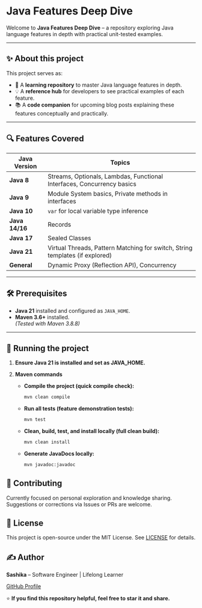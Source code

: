 # Java Features Deep Dive

Welcome to **Java Features Deep Dive** – a repository exploring Java language features in depth with practical unit-tested examples.

---

## ✨ **About this project**

This project serves as:

- 📝 A **learning repository** to master Java language features in depth.
- 💡 A **reference hub** for developers to see practical examples of each feature.
- 📚 A **code companion** for upcoming blog posts explaining these features conceptually and practically.

---

## 🔍 **Features Covered**

| Java Version | Topics |
| ------------ | ------ |
| **Java 8**  | Streams, Optionals, Lambdas, Functional Interfaces, Concurrency basics |
| **Java 9**  | Module System basics, Private methods in interfaces |
| **Java 10** | `var` for local variable type inference |
| **Java 14/16** | Records |
| **Java 17** | Sealed Classes |
| **Java 21** | Virtual Threads, Pattern Matching for switch, String templates (if explored) |
| **General** | Dynamic Proxy (Reflection API), Concurrency |

---
## 🛠️ **Prerequisites**

- **Java 21** installed and configured as `JAVA_HOME`.
- **Maven 3.6+** installed.  
  *(Tested with Maven 3.8.8)*

---

## 🚀 **Running the project**

1. **Ensure Java 21 is installed and set as JAVA_HOME.**

2. **Maven commands**

    - **Compile the project (quick compile check):**

      ```bash
      mvn clean compile
      ```

    - **Run all tests (feature demonstration tests):**

      ```bash
      mvn test
      ```

    - **Clean, build, test, and install locally (full clean build):**

      ```bash
      mvn clean install
      ```

   - **Generate JavaDocs locally:**

     ```bash
     mvn javadoc:javadoc
     ```

## 🤝 **Contributing**
Currently focused on personal exploration and knowledge sharing. Suggestions or corrections via Issues or PRs are welcome.

## 📜 **License**

This project is open-source under the MIT License. See [LICENSE](LICENSE) for details.

## ✍️ **Author**

**Sashika** – Software Engineer | Lifelong Learner

[GitHub Profile](https://github.com/sashikau/)

⭐️ **If you find this repository helpful, feel free to star it and share.**
